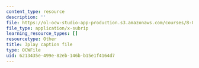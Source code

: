 ```yaml
---
content_type: resource
description: ''
file: https://ol-ocw-studio-app-production.s3.amazonaws.com/courses/8-01sc-classical-mechanics-fall-2016/6213435e499e82eb146bb15e1f4164d7_nWaoEjE8a8M.srt
file_type: application/x-subrip
learning_resource_types: []
resourcetype: Other
title: 3play caption file
type: OCWFile
uid: 6213435e-499e-82eb-146b-b15e1f4164d7
---
```

